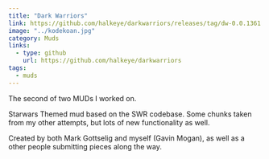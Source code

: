 ```yaml
---
title: "Dark Warriors"
link: https://github.com/halkeye/darkwarriors/releases/tag/dw-0.0.1361
image: "../kodekoan.jpg"
category: Muds
links:
  - type: github
    url: https://github.com/halkeye/darkwarriors
tags:
  - muds
---
```

The second of two MUDs I worked on.

Starwars Themed mud based on the SWR codebase. Some chunks taken from my other attempts, but lots of new functionality as well.

Created by both Mark Gottselig and myself (Gavin Mogan), as well as a other people submitting pieces along the way.
